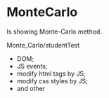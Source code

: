 # MonteCarlo
Is showing Monte-Carlo method.

Monte_Carlo/studentTest
- DOM;
- JS events;
- modify html tags by JS;
- modify css styles by JS;
- and other
